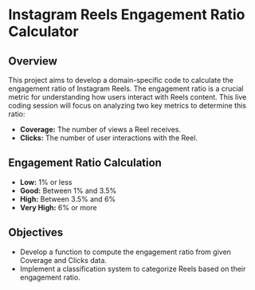 # Instagram Reels Engagement Ratio Calculator

## Overview

This project aims to develop a domain-specific code to calculate the engagement ratio of Instagram Reels. 
The engagement ratio is a crucial metric for understanding how users interact with Reels content. 
This live coding session will focus on analyzing two key metrics to determine this ratio:

-  **Coverage:** The number of views a Reel receives.
-  **Clicks:** The number of user interactions with the Reel.

## Engagement Ratio Calculation

-  **Low:** 1% or less
-  **Good:** Between 1% and 3.5%
-  **High:** Between 3.5% and 6%
-  **Very High:** 6% or more

## Objectives

-  Develop a function to compute the engagement ratio from given Coverage and Clicks data.
-  Implement a classification system to categorize Reels based on their engagement ratio.
